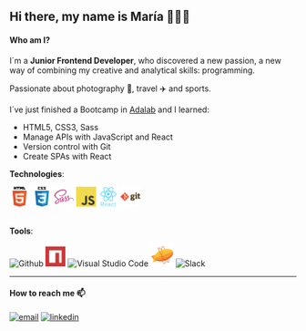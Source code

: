 ## Hi there, my name is María 👩🏻‍💻

#### Who am I?

I´m a **Junior Frontend Developer**, who discovered a new passion, a new way of combining my creative and analytical skills: programming. 

Passionate about photography 📸, travel :airplane: and sports.

I´ve just finished a Bootcamp in [Adalab](https://adalab.es/) and I learned:
  * HTML5, CSS3, Sass
  * Manage APIs with JavaScript and React
  * Version control with Git
  * Create SPAs with React

**Technologies**: <br>
<div align="left">
  <img src="https://raw.githubusercontent.com/github/explore/80688e429a7d4ef2fca1e82350fe8e3517d3494d/topics/html/html.png" alt="HTML5" width="35" height="35"/>
  <img src="https://raw.githubusercontent.com/github/explore/80688e429a7d4ef2fca1e82350fe8e3517d3494d/topics/css/css.png" alt="CSS3" width="35" height="35"/>
  <img src="https://raw.githubusercontent.com/devicons/devicon/master/icons/sass/sass-original.svg" alt="Sass" width="35" height="35"/>
  <img src="https://raw.githubusercontent.com/github/explore/80688e429a7d4ef2fca1e82350fe8e3517d3494d/topics/javascript/javascript.png" alt="Javascript" width="35" height="35"/>
  <img src="https://raw.githubusercontent.com/devicons/devicon/master/icons/react/react-original-wordmark.svg" alt="React" width="35" height="35"/>
  <img src="https://raw.githubusercontent.com/github/explore/80688e429a7d4ef2fca1e82350fe8e3517d3494d/topics/git/git.png" alt="Git" width="35" height="35"/>
</div>
<br>

**Tools**:
<div align="left">
  <img src="https://camo.githubusercontent.com/f5f5fa1c2753be299a410838a5140a701cc66fb4adc13c0b9a3d45936d2bf0d8/68747470733a2f2f696d6167652e666c617469636f6e2e636f6d2f69636f6e732f706e672f3531322f32352f32353233312e706e67" alt="Github" width="35" height="35"/>
  <img src="https://raw.githubusercontent.com/github/explore/80688e429a7d4ef2fca1e82350fe8e3517d3494d/topics/npm/npm.png" alt="npm" width="35" height="35"/>
  <img src="https://camo.githubusercontent.com/9f1816fe8f44878d77803324ce8e3e1c4d2afc4e3f167b237e93848d3597d4fc/68747470733a2f2f75706c6f61642e77696b696d656469612e6f72672f77696b6970656469612f636f6d6d6f6e732f7468756d622f392f39612f56697375616c5f53747564696f5f436f64655f312e33355f69636f6e2e7376672f3130323470782d56697375616c5f53747564696f5f436f64655f312e33355f69636f6e2e7376672e706e67" alt="Visual Studio Code" width="35" height="35"/>
  <img src="https://raw.githubusercontent.com/github/explore/80688e429a7d4ef2fca1e82350fe8e3517d3494d/topics/zeplin/zeplin.png" alt="Zeplin" width="40" height="40"/>
  <img src="https://camo.githubusercontent.com/d04b3327e0e9fb941fb8dede96375c7425135a349054a0ed65e5047c59e8918c/68747470733a2f2f696d672e69636f6e73382e636f6d2f636f6c6f722f3435322f736c61636b2d6e65772e706e67" alt="Slack" width="40" height="40"/>
</div>
<hr>

#### How to reach me 📫
  <a href="mailto:maria.serna.zafra@gmail.com"><img src="https://img.icons8.com/color/35/000000/gmail.png" alt="email"/></a>
  <a href="https://www.linkedin.com/in/mathieu-ledru"><img src="https://img.icons8.com/color/35/000000/linkedin.png" alt="linkedin"/></a>




